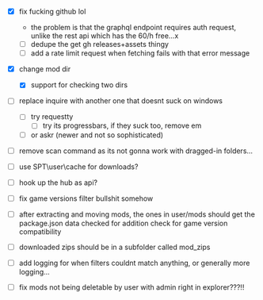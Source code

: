 
- [x] fix fucking github lol
    - the problem is that the graphql endpoint requires auth request, unlike the rest api which has the 60/h free...x
    - [ ] dedupe the get gh releases+assets thingy
    - [ ] add a rate limit request when fetching fails with that error message

- [x] change mod dir
    - [x] support for checking two dirs

- [ ] replace inquire with another one that doesnt suck on windows
    - [ ] try requestty
        - [ ] try its progressbars, if they suck too, remove em
    - [ ] or askr (newer and not so sophisticated)

- [ ] remove scan command as its not gonna work with dragged-in folders...

- [ ] use SPT\user\cache for downloads?

- [ ] hook up the hub as api?

- [ ] fix game versions filter bullshit somehow

- [ ] after extracting and moving mods, the ones in user/mods should get the package.json data checked for addition check for game version compatibility

- [ ] downloaded zips should be in a subfolder called mod_zips

- [ ] add logging for when filters couldnt match anything, or generally more logging...

- [ ] fix mods not being deletable by user with admin right in explorer???!!